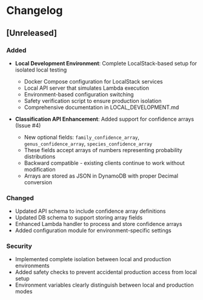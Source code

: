 # Changelog

## [Unreleased]

### Added
- **Local Development Environment**: Complete LocalStack-based setup for isolated local testing
  - Docker Compose configuration for LocalStack services
  - Local API server that simulates Lambda execution
  - Environment-based configuration switching
  - Safety verification script to ensure production isolation
  - Comprehensive documentation in LOCAL_DEVELOPMENT.md

- **Classification API Enhancement**: Added support for confidence arrays (Issue #4)
  - New optional fields: `family_confidence_array`, `genus_confidence_array`, `species_confidence_array`
  - These fields accept arrays of numbers representing probability distributions
  - Backward compatible - existing clients continue to work without modification
  - Arrays are stored as JSON in DynamoDB with proper Decimal conversion

### Changed
- Updated API schema to include confidence array definitions
- Updated DB schema to support storing array fields
- Enhanced Lambda handler to process and store confidence arrays
- Added configuration module for environment-specific settings

### Security
- Implemented complete isolation between local and production environments
- Added safety checks to prevent accidental production access from local setup
- Environment variables clearly distinguish between local and production modes